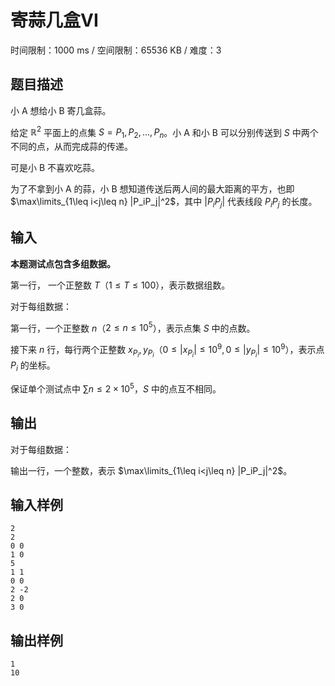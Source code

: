 # 寄蒜几盒VI

时间限制：1000 ms / 空间限制：65536 KB / 难度：3

## 题目描述

小 A 想给小 B 寄几盒蒜。

给定 $\mathbb{R}^2$ 平面上的点集 $S = { P_1, P_2, \dots, P_n }$。小 A 和小 B 可以分别传送到 $S$ 中两个不同的点，从而完成蒜的传递。

可是小 B 不喜欢吃蒜。

为了不拿到小 A 的蒜，小 B 想知道传送后两人间的最大距离的平方，也即 $\max\limits_{1\leq i<j\leq n} |P_iP_j|^2$，其中 $|P_iP_j|$ 代表线段 $P_iP_j$ 的长度。

## 输入

**本题测试点包含多组数据。**

第一行， 一个正整数 $T$（$1\leq T\leq 100$），表示数据组数。

对于每组数据：

第一行，一个正整数 $n$（$2\leq n\leq 10^5$），表示点集 $S$ 中的点数。

接下来 $n$ 行，每行两个正整数 $x_{P_i}, y_{P_i}$（$0\leq |x_{P_i}|\leq 10^9, 0\leq |y_{P_i}|\leq 10^9$），表示点 $P_i$ 的坐标。

保证单个测试点中 $\sum n\leq 2\times 10^5$，$S$ 中的点互不相同。

## 输出

对于每组数据：

输出一行，一个整数，表示 $\max\limits_{1\leq i<j\leq n} |P_iP_j|^2$。

## 输入样例

    2
    2
    0 0
    1 0
    5
    1 1
    0 0
    2 -2
    2 0
    3 0

## 输出样例

    1
    10
